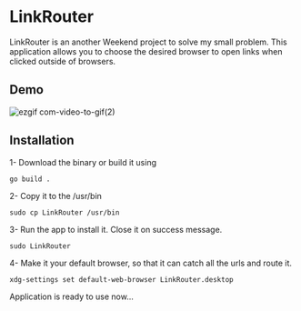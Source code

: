 # LinkRouter
LinkRouter is an another Weekend project to solve my small problem. This application allows you to choose the desired browser to open links when clicked outside of browsers.
## Demo

![ezgif com-video-to-gif(2)](https://github.com/Vishvajeet590/LinkRouter/assets/42716731/1f83cdff-1282-44e8-9749-bc84b88e62b2)
## Installation

1- Download the binary or build it using 
```
go build .
```
2- Copy it to the /usr/bin 
```
sudo cp LinkRouter /usr/bin
```
3- Run the app to install it. Close it on success message. 
```
sudo LinkRouter
```
4- Make it your default browser, so that it can catch all the urls and route it.
```
xdg-settings set default-web-browser LinkRouter.desktop
```

Application is ready to use now...




  
